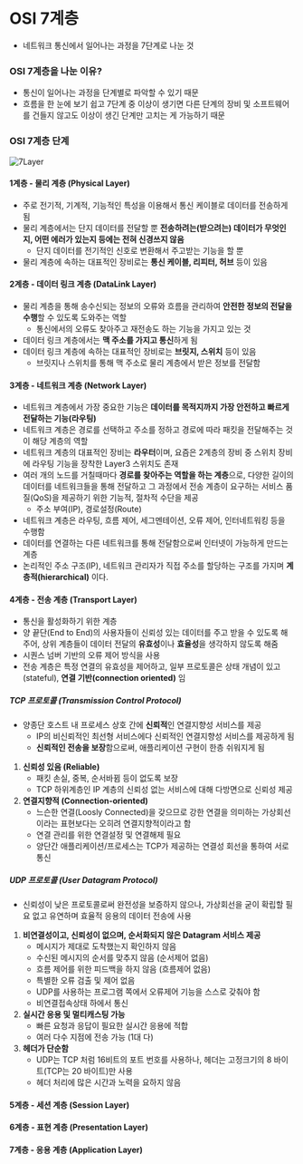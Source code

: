 # OSI 7계층
* 네트워크 통신에서 일어나는 과정을 7단계로 나눈 것
### OSI 7계층을 나눈 이유?
* 통신이 일어나는 과정을 단계별로 파악할 수 있기 때문
* 흐름을 한 눈에 보기 쉽고 7단계 중 이상이 생기면 다른 단계의 장비 및 소프트웨어를 건들지 않고도 이상이 생긴 단계만 고치는 게 가능하기 때문
  
### OSI 7계층 단계
![7Layer](https://velog.velcdn.com/images/tkppp-dev/post/439feccf-3dfa-4f54-9efc-c1f0ecc6bf5d/image.png)
#### 1계층 - 물리 계층 (Physical Layer)
* 주로 전기적, 기계적, 기능적인 특성을 이용해서 통신 케이블로 데이터를 전송하게 됨
* 물리 계층에서는 단지 데이터를 전달할 뿐 **전송하려는(받으려는) 데이터가 무엇인지, 어떤 에러가 있는지 등에는 전혀 신경쓰지 않음**
  * 단지 데이터를 전기적인 신호로 변환해서 주고받는 기능을 할 뿐
* 물리 계층에 속하는 대표적인 장비로는 **통신 케이블, 리피터, 허브** 등이 있음
#### 2계층 - 데이터 링크 계층 (DataLink Layer)
* 물리 계층을 통해 송수신되는 정보의 오류와 흐름을 관리하여 **안전한 정보의 전달을 수행**할 수 있도록 도와주는 역할
  * 통신에서의 오류도 찾아주고 재전송도 하는 기능을 가지고 있는 것
* 데이터 링크 계층에서는 **맥 주소를 가지고 통신**하게 됨
* 데이터 링크 계층에 속하는 대표적인 장비로는 **브릿지, 스위치** 등이 있음
  * 브릿지나 스위치를 통해 맥 주소로 물리 계층에서 받은 정보를 전달함
#### 3계층 - 네트워크 계층 (Network Layer)
* 네트워크 계층에서 가장 중요한 기능은 **데이터를 목적지까지 가장 안전하고 빠르게 전달하는 기능(라우팅)**
* 네트워크 계층은 경로를 선택하고 주소를 정하고 경로에 따라 패킷을 전달해주는 것이 해당 계층의 역할
* 네트워크 계층의 대표적인 장비는 **라우터**이며, 요즘은 2계층의 장비 중 스위치 장비에 라우팅 기능을 장착한 Layer3 스위치도 존재
* 여러 개의 노드를 거칠때마다 **경로를 찾아주는 역할을 하는 계층**으로, 다양한 길이의 데이터를 네트워크들을 통해 전달하고 그 과정에서 전송 계층이 요구하는 서비스 품질(QoS)을 제공하기 위한 기능적, 절차적 수단을 제공
  * 주소 부여(IP), 경로설정(Route)
* 네트워크 계층은 라우팅, 흐름 제어, 세그멘테이션, 오류 제어, 인터네트워킹 등을 수행함
* 데이터를 연결하는 다른 네트워크를 통해 전달함으로써 인터넷이 가능하게 만드는 계층
* 논리적인 주소 구조(IP), 네트워크 관리자가 직접 주소를 할당하는 구조를 가지며 **계층적(hierarchical)** 이다.
#### 4계층 - 전송 계층 (Transport Layer)
* 통신을 활성화하기 위한 계층
* 양 끝단(End to End)의 사용자들이 신뢰성 있는 데이터를 주고 받을 수 있도록 해주어, 상위 계층들이 데이터 전달의 **유효성**이나 **효율성**을 생각하지 않도록 해줌
* 시퀀스 넘버 기반의 오류 제어 방식을 사용
* 전송 계층은 특정 연결의 유효성을 제어하고, 일부 프로토콜은 상태 개념이 있고(stateful), **연결 기반(connection oriented)** 임
##### TCP 프로토콜 (Transmission Control Protocol)
* 양종단 호스트 내 프로세스 상호 간에 **신뢰적**인 연결지향성 서비스를 제공
  * IP의 비신뢰적인 최선형 서비스에다 신뢰적인 연결지향성 서비스를 제공하게 됨
  * **신뢰적인 전송을 보장**함으로써, 애플리케이션 구현이 한층 쉬워지게 됨
1. **신뢰성 있음 (Reliable)**
    * 패킷 손실, 중복, 순서바뀜 등이 없도록 보장
    * TCP 하위계층인 IP 계층의 신뢰성 없는 서비스에 대해 다방면으로 신뢰성 제공
2. **연결지향적 (Connection-oriented)**
    * 느슨한 연결(Loosly Connected)을 갖으므로 강한 연결을 의미하는 가상회선이라는 표현보다는 오히려 연결지향적이라고 함
    * 연결 관리를 위한 연결설정 및 연결해제 필요
    * 양단간 애플리케이션/프로세스는 TCP가 제공하는 연결성 회선을 통하여 서로 통신
##### UDP 프로토콜 (User Datagram Protocol)
* 신뢰성이 낮은 프로토콜로써 완전성을 보증하지 않으나, 가상회선을 굳이 확립할 필요 없고 유연하며 효율적 응용의 데이터 전송에 사용
1. **비연결성이고, 신뢰성이 없으며, 순서화되지 않은 Datagram 서비스 제공**
    * 메시지가 제대로 도착했는지 확인하지 않음
    * 수신된 메시지의 순서를 맞추지 않음 (순서제어 없음)
    * 흐름 제어를 위한 피드백을 하지 않음 (흐름제어 없음)
    * 특별한 오류 검출 및 제어 없음
    * UDP를 사용하는 프로그램 쪽에서 오류제어 기능을 스스로 갖춰야 함
    * 비연결접속상태 하에서 통신
2. **실시간 응용 및 멀티캐스팅 가능**
    * 빠른 요청과 응답이 필요한 실시간 응용에 적합
    * 여러 다수 지점에 전송 가능 (1대 다)
3. **헤더가 단순함**
    * UDP는 TCP 처럼 16비트의 포트 번호를 사용하나, 헤더는 고정크기의 8 바이트(TCP는 20 바이트)만 사용
    * 헤더 처리에 많은 시간과 노력을 요하지 않음
#### 5계층 - 세션 계층 (Session Layer)
#### 6계층 - 표현 계층 (Presentation Layer)
#### 7계층 - 응용 계층 (Application Layer)

